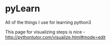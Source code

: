 # pyLearn
All of the things I use for learning python3

This page for visualizing steps is nice - http://pythontutor.com/visualize.html#mode=edit

